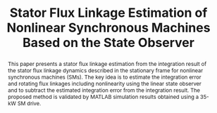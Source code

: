 ---
type: "Conference Paper"
layout: publication
group: publications
title: "Stator Flux Linkage Estimation of Nonlinear Synchronous Machines Based on the State Observer"
krtitle: "상태 관측기 기반 비선형 동기기의 고정자 쇄교자속 추정"
authors: "**Seunghun Jang**, **Kyunghwan Choi**&#42;"
domestic_or_international: "Domestic"
pub: 
  - name: 제어로봇시스템학회 (ICROS)
    doi: 
    year: "2024"
    pdf: "/static/pub/2024-Stator-Flux-StateObserver.pdf"
    state: "published"
pub_date: "2024-7-2" #Date of publication. Change from Biorxiv date to Journal date once accepted
image: "/static/pub/2024-Stator-Flux-StateObserver.png"
abstract: "
  This paper presents a stator flux linkage estimation from the integration result of the stator flux linkage dynamics described in the stationary frame for nonlinear synchronous machines (SMs). The key idea is to estimate the integration error and rotating flux linkages including nonlinearity using the linear state observer and to subtract the estimated integration error from the integration result. The proposed method is validated by MATLAB simulation results obtained using a 35-kW SM drive.
"
# links:
#   - name: 
#     url: 
---